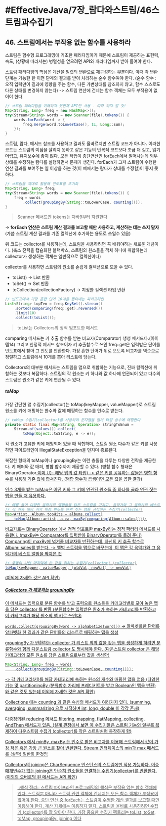 # #EffectiveJava/7장_람다와스트림/46스트림과수집기

## 46. 스트림에서는 부작용 없는 함수를 사용하라

스트림은 함수형 프로그래밍에 기초한 패러다임이기 때문에 스트림이 제공하는 표현력, 속도, (상황에 따라서는) 병렬성을 얻으려면 API와 패러다임까지 받아 들여야 한다.

스트림 패러다임의 핵심은 계산을 일련의 변환으로 재구성하는 부분이다. 이때 각 변환 단계는 가능한 한 이전 단계의 결과를 받아 처리하는 순수 함수여야 한다. (순수 함수 : 오직 입력만이 결과에 영향을 주는 함수, 다른 가변상태를 참조하지 않고, 함수 스스로도 다른 상태를 변경하지 않는다)
-> 스트림 연산에 건네는 함수 객체는 모두 부작용이 없어야 한다

```java
// 스트림 패러다임을 이해하지 못한채 API만 사용 - 따라 하지 말 것!
Map<String, Long> freq = new HashMap<>();
try(Stream<String> words = new Scanner(file).tokens()) {
	words.forEach(word -> {
		freq.merge(word.toLowerCase(), 1L, Long::sum);
	});
}
```

스트림, 람다, 메서드 참조를 사용하고 결과도 올바르지만 스트림 코드가 아니다. 이러한 코드는 스트림의 이점을 살리지 못하고 같은 기능의 반복적 코드보다 조금 더 길고, 읽기 어렵고, 유지보수에 좋지 않다. 
모든 작업이 종단연산인 forEach에서 일어나는데 외부 상태를 수정하는 람다를 실행하면서 문제가 생긴다. forEach가 그저 스트림이 수행한 연산 결과를 보여주는 일 이상을 하는 것(이 예에서는 람다가 상태를 수정함)이 좋지 못하다.

```java
// 스트림을 제대로 활용해 빈도표를 초기화
Map<String, Long> freq;
try(Stream<String> words = new Scanner(file).tokens()) {
	freq = words
		.collect(groupingBy(String::toLowerCase, counting()));
}
```

> Scanner 메서드인 tokens는 자바9부터 지원한다

-> **forEach 연산은 스트림 계산 결과를 보고할 때만 사용하고, 계산하는 데는 쓰지 말자** (가씀 스트림 계산 결과를 기존 컬렉션에 추가하는 용도로 쓰일수 있음)

위 코드는 collector를 사용하는데, 스트림을 사용하려면 꼭 배워야하는 새로운 개념이다. (축소 전략을 캡슐화한 블랙박스, 스트림의 원소들을 객체 하나에 취합하는데 collector가 생성하는 객체는 일반적으로 컬렉션이다)

collector를 사용하면 스트림의 원소를 손쉽게 컬렉션으로 모을 수 있다. 
- toList() -> List 반환
- toSet() -> Set 반환
- toCollection(collectionFactory) -> 지정한 컬렉션 타입 반환

```java
// 빈도표에서 가장 흔한 단어 10개를 뽑아내는 파이프라인
List<String> topTen = freq.KeySet().stream()
	.sorted(comparing(freq::get).reversed())
	.limit(10)
	.collect(toList());
```

> toList는 Collectors의 정적 임포트한 메서드

comparing 메서드는 키 추출 함수를 받는 비교자(Comparator) 생성 메서드다.(아이템14) 그리고 한정적 메서드 참조이자 키 추출함수로 쓰인 freq::get은 입력받은 단어를 빈도표에서 찾아 그 빈도를 반환한다. 가장 흔한 단어가 위로 오도록 비교자를 역순으로 정렬하고 스트림에서 10개를 뽑아 리스트에 담는다.


Collectors의 대부분 메서드는 스트림을 맵으로 취합하는 기능으로, 진짜 컬렉션에 취합하는 것보다 복잡하다. 스트림의 각 원소는 키 하나와 값 하나에 연관되어 있고 다수의 스트림은 원소가 같은 키에 연관될 수 있다.


##### toMap

가장 간단한 맵 수집기(collector)는 toMap(keyMapper, valueMapper)로 스트림 원소를 키에 매핑하는 한수와 값에 매핑하는 함수를 인수로 받는다.

```java
// toMap 수집기(collector)를 사용하여 문자열을 열거 타입 상수에 매핑한다
private static final Map<String, Operation> stringToEnum = 
	Stream.of(values()).collect(
		toMap(Object::toString, e -> e));
```

각 원소가 고유한 키에 매핑되어 있을 때 적합하며, 스트림 원소 다수가 같은 키를 사용하면 파이프라인이 IllegalStateException을 던지며 종료된다.

복잡한 형태의 toMap이나 groupingBy는 이런 충돌을 다루는 다양한 전략을 제공한다.  키 매퍼와 값 매퍼, 병합 함수까지 제공할 수 있다. (병합 함수 형태은 BinaryOperator<U> 이며 U는 해당 맵의 값 타입) -> 같은 키를 공유하는 값들은 병합 함수를 사용해 기존 값에 합쳐진다. (병합 함수가 곱셈이면 모든 값을 곱한 결과)

인수 3개를 받는 toMap은 어떤 키와 그 키에 연관된 원소들 중 하나를 골라 연관 짓는 맵을 만들 때 유용하다. 

```java
// 예를 들어 다양한 음악가의 앨범들을 담은 스트림을 가지고, 음악가와 그 음악가의 베스트 앨범을 연관 짓고 싶은 경우
// 각 키와 해당 키의 특정 원소를 연관 짓는 맵을 생성하는 수집기(collector)
Map<Artist, Album> topHits = albums.collect(
	toMap(Album::artist, a->a, maxBy(comparing(Album::sales))));
```

비교자로는 BinaryOperator 에서 정적 임포트한 maxBy라는 정적 팩터리 메서드를 사용했다. (maxBy는 Comparator<T>를 입력받아 BinaryOperator<T>를 돌려 준다)
Comparing이  maxBy에 넘겨줄 비교자를 반환하는데, 자신의 키 추출 함수로 Album::sales를 받는다. 
-> 앨범 스트림을 맵으로 바꾸는데, 이 맵은 각 음악가와 그 음악가의 베스트 앨범을 짝지은 것

```java
// 충돌이 나면 마지막에 쓴 값을 취하는 수집기(collector) (collector)
toMap(keyMapper, valueMapper, (oldVal, newVal) -> newVal)
```
(이외에 자세한 것은 API 확인)


##### Collectors 가 제공하는 groupingBy

이 메서드는 입력으로 분류 함수를 받고 출력으로 원소들을 카테고리별로 모아 놓은 맵을 담은 collector 를 반환 (분류함수는 입력받은 원소가 속하는 카테고리를 반환하고 이 카테고리가 해당 원소의 맵 키로 쓰인다)

`words.collect(groupingBy(word -> alphabetize(word)))`
-> 알파벳화한 단어를 알파벳화 한 결과가 같은 단어들의 리스트로 매핑하는 맵을 생성

groupingBy 가 반환하는 collector 가 리스트 외의 값을 갖는 맵을 생성하게 하려면 분류함수와 함께 다운스트림 collector 도 명시해야 한다. (다운스트림 collector 은 해당 카테고리의 모든 원소를 담은 스트림으로부터 값을 생성함)

```java
Map<String, Long> freq = words
	.collect(groupingBy(String::toLowerCase, counting()));
```
-> 각 카테고리(키)를 해당 카테고리에 속하는 원소의 개수와 매핑한 맵을 얻음
(다양한 기능 및 partitioningBy (분류함수 자리에 프레디키트를 받고 Boolean인 맵을 반환) 와 같은 것도 있는데 이외에 자세한 것은 API 확인)

Collections 에는 counting 과 같은 속성의 메서드가 여러가지 있다. (summing, averaging, summarizing 으로 시작하며 int, long, double 이 각각 존재)

다중정의된 reducing 메서드 filtering, mapping, flatMapping, collecting, AndThen 메서드가 있음. (설계 관점에서 보면 이 수집기들은 스트림 기능의 일부를 복제하여 다운스트림 수집기 (collector)를 작은 스트림처럼 동작하게 함)


Collectors 에서 minBy, maxBy 는 인수로 받은 비교자를 이용해 스트림에서 값이 가장  작은 혹은 가장 큰 원소를 찾아 반환한다. Stream 인터페이스의 min과 max 메서드를 (살짝) 일반화 한것임

Collectors의 joining은 CharSequence 인스턴스의 스트림에만 적용 가능하다. 이중 매개변수가 없는 joining은 단순히 원소들을 연결하는 수집기(collector)를 반환한다. (이외의 오버로딩 된 메서드는 API 확인)


> ::핵심 정리:: 
> 스트림 파이프라인 프로그래밍의 핵심은 부작용 없는 함수 객체에 있다. 스트림뿐 아니라 스트림 관련 객체에 건네지는 모든 함수 객체가 부작용이 없어야 한다. 종단 연산 중 forEach는 스트림이 수행한 계산 결과를 보고할 때만 이용해야 한다. 계산 자체에는 이용하지 말자. 스트림을 올바로 사용하려면 수집기 (collector)를 잘 알아야 한다. 가장 중요한 수집기 팩토리는 toList, toSet, toMap, groupingBy, joining 이다




